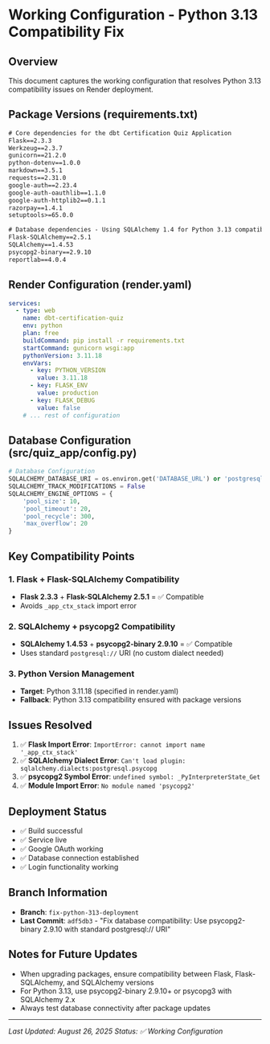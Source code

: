 # Working Configuration - Python 3.13 Compatibility Fix

## Overview
This document captures the working configuration that resolves Python 3.13 compatibility issues on Render deployment.

## Package Versions (requirements.txt)

```txt
# Core dependencies for the dbt Certification Quiz Application
Flask==2.3.3
Werkzeug==2.3.7
gunicorn==21.2.0
python-dotenv==1.0.0
markdown==3.5.1
requests==2.31.0
google-auth==2.23.4
google-auth-oauthlib==1.1.0
google-auth-httplib2==0.1.1
razorpay==1.4.1
setuptools>=65.0.0

# Database dependencies - Using SQLAlchemy 1.4 for Python 3.13 compatibility
Flask-SQLAlchemy==2.5.1
SQLAlchemy==1.4.53
psycopg2-binary==2.9.10
reportlab==4.0.4
```

## Render Configuration (render.yaml)

```yaml
services:
  - type: web
    name: dbt-certification-quiz
    env: python
    plan: free
    buildCommand: pip install -r requirements.txt
    startCommand: gunicorn wsgi:app
    pythonVersion: 3.11.18
    envVars:
      - key: PYTHON_VERSION
        value: 3.11.18
      - key: FLASK_ENV
        value: production
      - key: FLASK_DEBUG
        value: false
    # ... rest of configuration
```

## Database Configuration (src/quiz_app/config.py)

```python
# Database Configuration
SQLALCHEMY_DATABASE_URI = os.environ.get('DATABASE_URL') or 'postgresql://postgres.rhmvdudvllcjdvllcjdvkhjvul:DbtQuiz%401234@aws-1-ap-south-1.pooler.supabase.com:5432/postgres'
SQLALCHEMY_TRACK_MODIFICATIONS = False
SQLALCHEMY_ENGINE_OPTIONS = {
    'pool_size': 10,
    'pool_timeout': 20,
    'pool_recycle': 300,
    'max_overflow': 20
}
```

## Key Compatibility Points

### 1. Flask + Flask-SQLAlchemy Compatibility
- **Flask 2.3.3** + **Flask-SQLAlchemy 2.5.1** = ✅ Compatible
- Avoids `_app_ctx_stack` import error

### 2. SQLAlchemy + psycopg2 Compatibility
- **SQLAlchemy 1.4.53** + **psycopg2-binary 2.9.10** = ✅ Compatible
- Uses standard `postgresql://` URI (no custom dialect needed)

### 3. Python Version Management
- **Target**: Python 3.11.18 (specified in render.yaml)
- **Fallback**: Python 3.13 compatibility ensured with package versions

## Issues Resolved

1. ✅ **Flask Import Error**: `ImportError: cannot import name '_app_ctx_stack'`
2. ✅ **SQLAlchemy Dialect Error**: `Can't load plugin: sqlalchemy.dialects:postgresql.psycopg`
3. ✅ **psycopg2 Symbol Error**: `undefined symbol: _PyInterpreterState_Get`
4. ✅ **Module Import Error**: `No module named 'psycopg2'`

## Deployment Status
- ✅ Build successful
- ✅ Service live
- ✅ Google OAuth working
- ✅ Database connection established
- ✅ Login functionality working

## Branch Information
- **Branch**: `fix-python-313-deployment`
- **Last Commit**: `adf5db3` - "Fix database compatibility: Use psycopg2-binary 2.9.10 with standard postgresql:// URI"

## Notes for Future Updates
- When upgrading packages, ensure compatibility between Flask, Flask-SQLAlchemy, and SQLAlchemy versions
- For Python 3.13, use psycopg2-binary 2.9.10+ or psycopg3 with SQLAlchemy 2.x
- Always test database connectivity after package updates

---
*Last Updated: August 26, 2025*
*Status: ✅ Working Configuration*
